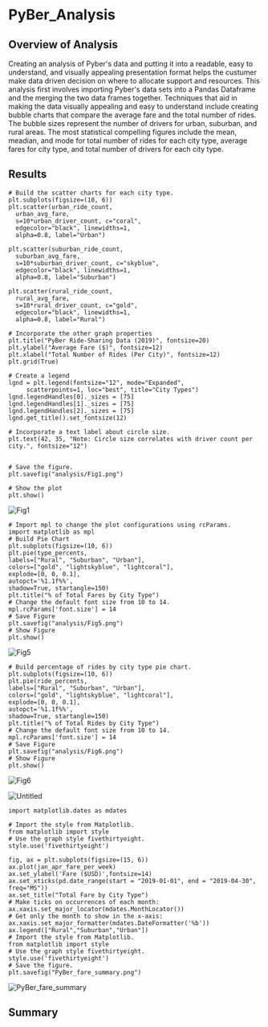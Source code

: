 # PyBer_Analysis
## Overview of Analysis
Creating an analysis of Pyber's data and putting it into a readable, easy to understand, and visually appealing presentation format helps the custumer make data driven decision on where to allocate support and resources. This analysis first involves importing Pyber's data sets into a Pandas Dataframe and the merging the two data frames together. Techniques that aid in making the data visually appealing and easy to understand include creating bubble charts that compare the average fare and the total number of rides. The bubble sizes represent the number of drivers for urban, suburban, and rural areas. The most statistical compelling figures include the mean, meadian, and mode for total number of rides for each city type, average fares for city type, and total number of drivers for each city type.
## Results

    # Build the scatter charts for each city type.
    plt.subplots(figsize=(10, 6))
    plt.scatter(urban_ride_count,
      urban_avg_fare,
      s=10*urban_driver_count, c="coral",
      edgecolor="black", linewidths=1,
      alpha=0.8, label="Urban")

    plt.scatter(suburban_ride_count,
      suburban_avg_fare,
      s=10*suburban_driver_count, c="skyblue",
      edgecolor="black", linewidths=1,
      alpha=0.8, label="Suburban")

    plt.scatter(rural_ride_count,
      rural_avg_fare,
      s=10*rural_driver_count, c="gold",
      edgecolor="black", linewidths=1,
      alpha=0.8, label="Rural")

    # Incorporate the other graph properties
    plt.title("PyBer Ride-Sharing Data (2019)", fontsize=20)
    plt.ylabel("Average Fare ($)", fontsize=12)
    plt.xlabel("Total Number of Rides (Per City)", fontsize=12)
    plt.grid(True)

    # Create a legend
    lgnd = plt.legend(fontsize="12", mode="Expanded",
         scatterpoints=1, loc="best", title="City Types")
    lgnd.legendHandles[0]._sizes = [75]
    lgnd.legendHandles[1]._sizes = [75]
    lgnd.legendHandles[2]._sizes = [75]
    lgnd.get_title().set_fontsize(12)

    # Incorporate a text label about circle size.
    plt.text(42, 35, "Note: Circle size correlates with driver count per city.", fontsize="12")


    # Save the figure.
    plt.savefig("analysis/Fig1.png")

    # Show the plot
    plt.show()

![Fig1](https://user-images.githubusercontent.com/104540261/177507290-e5704b60-240e-4f23-9252-514d5d12e30d.png)

    # Import mpl to change the plot configurations using rcParams.
    import matplotlib as mpl
    # Build Pie Chart
    plt.subplots(figsize=(10, 6))
    plt.pie(type_percents,
    labels=["Rural", "Suburban", "Urban"],
    colors=["gold", "lightskyblue", "lightcoral"],
    explode=[0, 0, 0.1],
    autopct='%1.1f%%',
    shadow=True, startangle=150)
    plt.title("% of Total Fares by City Type")
    # Change the default font size from 10 to 14.
    mpl.rcParams['font.size'] = 14
    # Save Figure
    plt.savefig("analysis/Fig5.png")
    # Show Figure
    plt.show()

![Fig5](https://user-images.githubusercontent.com/104540261/177507350-c790058c-1aef-4af1-92d2-8f700f63540f.png)

    # Build percentage of rides by city type pie chart.
    plt.subplots(figsize=(10, 6))
    plt.pie(ride_percents,
    labels=["Rural", "Suburban", "Urban"],
    colors=["gold", "lightskyblue", "lightcoral"],
    explode=[0, 0, 0.1],
    autopct='%1.1f%%',
    shadow=True, startangle=150)
    plt.title("% of Total Rides by City Type")
    # Change the default font size from 10 to 14.
    mpl.rcParams['font.size'] = 14
    # Save Figure
    plt.savefig("analysis/Fig6.png")
    # Show Figure
    plt.show()


![Fig6](https://user-images.githubusercontent.com/104540261/177507401-b6c185ae-8901-4b14-ba3f-14066af1716d.png)


![Untitled](https://user-images.githubusercontent.com/104540261/177517857-bac1750d-d60a-46b9-b233-01e32849431a.png)

    import matplotlib.dates as mdates

    # Import the style from Matplotlib.
    from matplotlib import style
    # Use the graph style fivethirtyeight.
    style.use('fivethirtyeight')

    fig, ax = plt.subplots(figsize=(15, 6))
    ax.plot(jan_apr_fare_per_week)
    ax.set_ylabel('Fare ($USD)',fontsize=14)
    ax.set_xticks(pd.date_range(start = "2019-01-01", end = "2019-04-30", freq="MS"))
    ax.set_title("Total Fare by City Type")
    # Make ticks on occurrences of each month:
    ax.xaxis.set_major_locator(mdates.MonthLocator())
    # Get only the month to show in the x-axis:
    ax.xaxis.set_major_formatter(mdates.DateFormatter('%b'))
    ax.legend(["Rural","Suburban","Urban"])
    # Import the style from Matplotlib.
    from matplotlib import style
    # Use the graph style fivethirtyeight.
    style.use('fivethirtyeight')
    # Save the figure.
    plt.savefig("PyBer_fare_summary.png")


![PyBer_fare_summary](https://user-images.githubusercontent.com/104540261/177510648-ef358b7b-b068-41c5-b9c4-8e8e1cd20f3d.png)
## Summary
